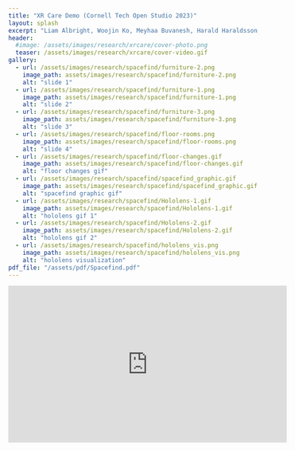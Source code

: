 ```yaml
---
title: "XR Care Demo (Cornell Tech Open Studio 2023)"
layout: splash
excerpt: "Liam Albright, Woojin Ko, Meyhaa Buvanesh, Harald Haraldsson, Fernanda Polubriaginof, Gilad Kuperman, Michelle Levy, Deborah Estrin, Nicki Dell"
header:
  #image: /assets/images/research/xrcare/cover-photo.png
  teaser: /assets/images/research/xrcare/cover-video.gif
gallery:
  - url: /assets/images/research/spacefind/furniture-2.png
    image_path: assets/images/research/spacefind/furniture-2.png
    alt: "slide 1"
  - url: /assets/images/research/spacefind/furniture-1.png
    image_path: assets/images/research/spacefind/furniture-1.png
    alt: "slide 2"
  - url: /assets/images/research/spacefind/furniture-3.png
    image_path: assets/images/research/spacefind/furniture-3.png
    alt: "slide 3"
  - url: /assets/images/research/spacefind/floor-rooms.png
    image_path: assets/images/research/spacefind/floor-rooms.png
    alt: "slide 4"
  - url: /assets/images/research/spacefind/floor-changes.gif
    image_path: assets/images/research/spacefind/floor-changes.gif
    alt: "floor changes gif"
  - url: /assets/images/research/spacefind/spacefind_graphic.gif
    image_path: assets/images/research/spacefind/spacefind_graphic.gif
    alt: "spacefind graphic gif"
  - url: /assets/images/research/spacefind/Hololens-1.gif
    image_path: assets/images/research/spacefind/Hololens-1.gif
    alt: "hololens gif 1"
  - url: /assets/images/research/spacefind/Hololens-2.gif
    image_path: assets/images/research/spacefind/Hololens-2.gif
    alt: "hololens gif 2"
  - url: /assets/images/research/spacefind/hololens_vis.png
    image_path: assets/images/research/spacefind/hololens_vis.png
    alt: "hololens visualization"
pdf_file: "/assets/pdf/Spacefind.pdf"
---
```


<!-- {% include gallery %} -->



<iframe width="560" height="315" src="https://www.youtube.com/embed/qKdGosOu5Ko" title="YouTube video player" frameborder="0" allow="accelerometer; autoplay; clipboard-write; encrypted-media; gyroscope; picture-in-picture; web-share" allowfullscreen></iframe>

